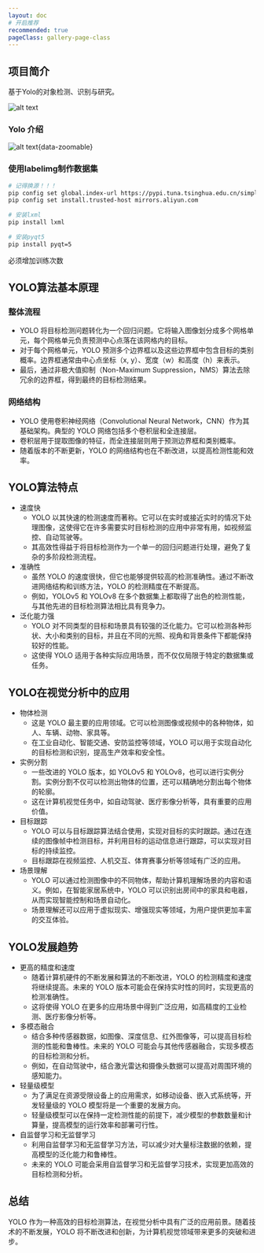 ```yaml
---
layout: doc
# 开启推荐
recommended: true
pageClass: gallery-page-class
---
```


## 项目简介 ##

基于Yolo的对象检测、识别与研究。  

![alt text](/images/cmono-20241028135331.png)

### Yolo 介绍 ###

![alt text](/images/cmono-QQ图片20240527132356.png){data-zoomable}


### 使用labelimg制作数据集 ###

```bash
# 记得换源！！！
pip config set global.index-url https://pypi.tuna.tsinghua.edu.cn/simple
pip config set install.trusted-host mirrors.aliyun.com
 
# 安装lxml
pip install lxml
 
# 安装pyqt5
pip install pyqt=5
```

必须增加训练次数

## YOLO算法基本原理 ##

### 整体流程 ###

- YOLO 将目标检测问题转化为一个回归问题。它将输入图像划分成多个网格单元，每个网格单元负责预测中心点落在该网格内的目标。
- 对于每个网格单元，YOLO 预测多个边界框以及这些边界框中包含目标的类别概率。边界框通常由中心点坐标（x, y）、宽度（w）和高度（h）来表示。
- 最后，通过非极大值抑制（Non-Maximum Suppression，NMS）算法去除冗余的边界框，得到最终的目标检测结果。

### 网络结构 ###

- YOLO 使用卷积神经网络（Convolutional Neural Network，CNN）作为其基础架构。典型的 YOLO 网络包括多个卷积层和全连接层。
- 卷积层用于提取图像的特征，而全连接层则用于预测边界框和类别概率。
- 随着版本的不断更新，YOLO 的网络结构也在不断改进，以提高检测性能和效率。

## YOLO算法特点 ##

- 速度快
  - YOLO 以其快速的检测速度而著称。它可以在实时或接近实时的情况下处理图像，这使得它在许多需要实时目标检测的应用中非常有用，如视频监控、自动驾驶等。
  - 其高效性得益于将目标检测作为一个单一的回归问题进行处理，避免了复杂的多阶段检测流程。
- 准确性
  - 虽然 YOLO 的速度很快，但它也能够提供较高的检测准确性。通过不断改进网络结构和训练方法，YOLO 的检测精度在不断提高。
  - 例如，YOLOv5 和 YOLOv8 在多个数据集上都取得了出色的检测性能，与其他先进的目标检测算法相比具有竞争力。
- 泛化能力强
  - YOLO 对不同类型的目标和场景具有较强的泛化能力。它可以检测各种形状、大小和类别的目标，并且在不同的光照、视角和背景条件下都能保持较好的性能。
  - 这使得 YOLO 适用于各种实际应用场景，而不仅仅局限于特定的数据集或任务。

## YOLO在视觉分析中的应用 ##

- 物体检测
  - 这是 YOLO 最主要的应用领域。它可以检测图像或视频中的各种物体，如人、车辆、动物、家具等。
  - 在工业自动化、智能交通、安防监控等领域，YOLO 可以用于实现自动化的目标检测和识别，提高生产效率和安全性。
- 实例分割
  - 一些改进的 YOLO 版本，如 YOLOv5 和 YOLOv8，也可以进行实例分割。实例分割不仅可以检测出物体的位置，还可以精确地分割出每个物体的轮廓。
  - 这在计算机视觉任务中，如自动驾驶、医疗影像分析等，具有重要的应用价值。
- 目标跟踪
  - YOLO 可以与目标跟踪算法结合使用，实现对目标的实时跟踪。通过在连续的图像帧中检测目标，并利用目标的运动信息进行跟踪，可以实现对目标的持续监控。
  - 目标跟踪在视频监控、人机交互、体育赛事分析等领域有广泛的应用。
- 场景理解
  - YOLO 可以通过检测图像中的不同物体，帮助计算机理解场景的内容和语义。例如，在智能家居系统中，YOLO 可以识别出房间中的家具和电器，从而实现智能控制和场景自动化。
  - 场景理解还可以应用于虚拟现实、增强现实等领域，为用户提供更加丰富的交互体验。


## YOLO发展趋势 ##

- 更高的精度和速度
  - 随着计算机硬件的不断发展和算法的不断改进，YOLO 的检测精度和速度将继续提高。未来的 YOLO 版本可能会在保持实时性的同时，实现更高的检测准确性。
  - 这将使得 YOLO 在更多的应用场景中得到广泛应用，如高精度的工业检测、医疗影像分析等。
- 多模态融合
  - 结合多种传感器数据，如图像、深度信息、红外图像等，可以提高目标检测的性能和鲁棒性。未来的 YOLO 可能会与其他传感器融合，实现多模态的目标检测和分析。
  - 例如，在自动驾驶中，结合激光雷达和摄像头数据可以提高对周围环境的感知能力。
- 轻量级模型
  - 为了满足在资源受限设备上的应用需求，如移动设备、嵌入式系统等，开发轻量级的 YOLO 模型将是一个重要的发展方向。
  - 轻量级模型可以在保持一定检测性能的前提下，减少模型的参数数量和计算量，提高模型的运行效率和部署可行性。
- 自监督学习和无监督学习
  - 利用自监督学习和无监督学习方法，可以减少对大量标注数据的依赖，提高模型的泛化能力和鲁棒性。
  - 未来的 YOLO 可能会采用自监督学习和无监督学习技术，实现更加高效的目标检测和分析。

## 总结 ##

YOLO 作为一种高效的目标检测算法，在视觉分析中具有广泛的应用前景。随着技术的不断发展，YOLO 将不断改进和创新，为计算机视觉领域带来更多的突破和进步。

